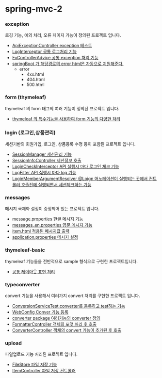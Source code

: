 # spring-mvc-2

### exception
로깅 기능, 예외 처리, 오류 페이지 기능이 정의된 프로젝트 입니다.
- [ApiExceptionController exception 테스트](https://github.com/youjaewoong/spring-mvc-2/blob/main/exception/src/main/java/hello/exception/api/ApiExceptionController.java)
- [LogInterceptor 공통 로그처리 기능](https://github.com/youjaewoong/spring-mvc-2/blob/main/exception/src/main/java/hello/exception/interceptor/LogInterceptor.java)
- [ExControllerAdvice 공통 exception 처리 기능](https://github.com/youjaewoong/spring-mvc-2/blob/main/exception/src/main/java/hello/exception/exhandler/ExControllerAdvice.java)
- [springBoot 가 해당경로의 error html은 자동으로 지원해준다.](https://github.com/youjaewoong/spring-mvc-2/tree/main/exception/src/main/resources/templates/error)
  - error
    - 4xx.html
    - 404.html
    - 500.html

### form (thymeleaf)
thymeleaf 의 form 태그의 여러 기능이  정의된 프로젝트 입니다.
- [thymeleaf 의 특수기능을 사용하여 form 기능의 다양한 처리](https://github.com/youjaewoong/spring-mvc-2/tree/main/form/src/main/resources/templates/form)

### login (로그인,상품관리)
세션기반의 회원가입, 로그인, 상품등록 수정 등이 포함된 프로젝트 입니다.
- [SessionManager 세션관리 기능](https://github.com/youjaewoong/spring-mvc-2/blob/main/login/src/main/java/hello/login/web/session/SessionManager.java)
- [SessionInfoController 세션정보 호출](https://github.com/youjaewoong/spring-mvc-2/blob/main/login/src/main/java/hello/login/web/session/SessionInfoController.java)
- [LoginCheckInterceptor API 실행시 마다 로그인 체크 기능](https://github.com/youjaewoong/spring-mvc-2/blob/main/login/src/main/java/hello/login/web/interceptor/LogInterceptor.java)
- [LogFilter API 싫행시 마다 log 기능](https://github.com/youjaewoong/spring-mvc-2/blob/main/login/src/main/java/hello/login/web/filter/LogFilter.java)
- [LoginMemberArgumentResolver @Loign 어노테이션이 실행되는 곳에서 컨트롤러 호출전에 실행되면서 세션체크하는 기능](https://github.com/youjaewoong/spring-mvc-2/blob/main/login/src/main/java/hello/login/web/argumentresolver/LoginMemberArgumentResolver.java)

### messages
메시지 국제화 설정이 중정되어 있는 프로젝트 입니다.
- [message.properties 한글 메시지 기능](https://github.com/youjaewoong/spring-mvc-2/blob/main/message/src/main/resources/messages.properties)
- [messages_en.properties 영문 메시지 기능](https://github.com/youjaewoong/spring-mvc-2/blob/main/message/src/main/resources/messages_en.properties)
- [item.html 적용된 메시지값 출력](https://github.com/youjaewoong/spring-mvc-2/blob/main/message/src/main/resources/templates/message/item.html)
- [application.properties 메시지 설정](https://github.com/youjaewoong/spring-mvc-2/blob/main/message/src/main/resources/application.properties)

### thymeleaf-basic
thymeleaf 기능들을 전반적으로 sample 형식으로 구현한 프로젝트입니다.
- [공통 레이아웃 표현 처리](https://github.com/youjaewoong/spring-mvc-2/tree/main/thymeleaf-basic/src/main/resources/templates/template)

### typeconverter
convert 기능을 사용해서 여러가지 convert 처리를 구현한 프로젝트 입니다.
- [ConversionServiceTest converter를 등록하고 test하는 기능](https://github.com/youjaewoong/spring-mvc-2/blob/main/typeconverter/src/test/java/hello/typeconverter/converter/ConversionServiceTest.java)
- [WebConfig Conver 기능 등록](https://github.com/youjaewoong/spring-mvc-2/blob/main/typeconverter/src/main/java/hello/typeconverter/WebConfig.java)
- [converter package 여러기능의 converter 정의](https://github.com/youjaewoong/spring-mvc-2/tree/main/typeconverter/src/main/java/hello/typeconverter/converter)
- [FormatterController 객체의 포맷 처리 후 호출](https://github.com/youjaewoong/spring-mvc-2/blob/main/typeconverter/src/main/java/hello/typeconverter/controller/FormatterController.java)
- [ConverterController 객체의 convert 기능이 추가된 후 호출](https://github.com/youjaewoong/spring-mvc-2/blob/main/typeconverter/src/main/java/hello/typeconverter/controller/ConverterController.java)

### upload
파일업로드 기능 처리된 프로젝트 입니다.
- [FileStore 파일 저장 기능](https://github.com/youjaewoong/spring-mvc-2/blob/main/upload/src/main/java/hello/upload/file/FileStore.java)
- [ItemController 파일 저장 컨트롤러](https://github.com/youjaewoong/spring-mvc-2/blob/main/upload/src/main/java/hello/upload/controller/ItemController.java)





